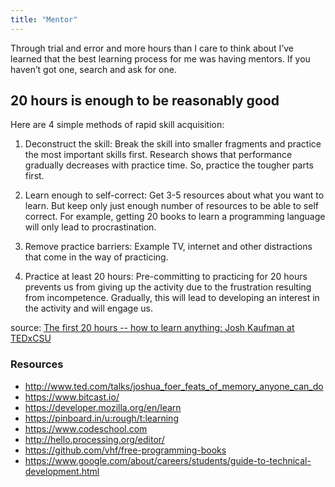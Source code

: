 ```yaml
---
title: "Mentor"
---
```


Through trial and error and more hours than I care to think about I’ve learned that the best learning process for me was having mentors. If you haven’t got one, search and ask for one.

## 20 hours is enough to be reasonably good

Here are 4 simple methods of rapid skill acquisition:

1. Deconstruct the skill:
Break the skill into smaller fragments and practice the most important skills first. Research shows that performance gradually decreases with practice time. So, practice the tougher parts first.

2. Learn enough to self-correct:
Get 3-5 resources about what you want to learn. But keep only just enough number of resources to be able to self correct. For example, getting 20 books to learn a programming language will only lead to procrastination.

3. Remove practice barriers: Example TV, internet and other distractions that come in the way of practicing.

4. Practice at least 20 hours:
Pre-committing to practicing for 20 hours prevents us from giving up the activity due to the frustration resulting from incompetence. Gradually, this will lead to developing an interest in the activity and will engage us.

source: [The first 20 hours -- how to learn anything: Josh Kaufman at TEDxCSU
](https://www.youtube.com/watch?v=5MgBikgcWnY)

### Resources

- http://www.ted.com/talks/joshua_foer_feats_of_memory_anyone_can_do
- https://www.bitcast.io/
- https://developer.mozilla.org/en/learn
- https://pinboard.in/u:rough/t:learning
- https://www.codeschool.com
- http://hello.processing.org/editor/
- https://github.com/vhf/free-programming-books
- https://www.google.com/about/careers/students/guide-to-technical-development.html
